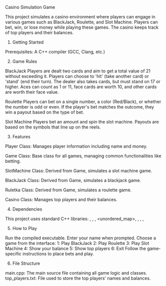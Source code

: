 Casino Simulation Game

This project simulates a casino environment where players can engage in various games such as BlackJack, Roulette, and Slot Machine. Players can bet, win, or lose money while playing these games. The casino keeps track of top players and their balances.


1. Getting Started


Prerequisites:
A C++ compiler (GCC, Clang, etc.)

2. Game Rules

BlackJack
Players are dealt two cards and aim to get a total value of 21 without exceeding it.
Players can choose to 'hit' (take another card) or 'stand' (end their turn).
The dealer also takes cards, but must stand on 17 or higher.
Aces can count as 1 or 11, face cards are worth 10, and other cards are worth their face value.

Roulette
Players can bet on a single number, a color (Red/Black), or whether the number is odd or even.
If the player's bet matches the outcome, they win a payout based on the type of bet.

Slot Machine
Players bet an amount and spin the slot machine.
Payouts are based on the symbols that line up on the reels.

3. Features

Player Class: Manages player information including name and money.

Game Class: Base class for all games, managing common functionalities like betting.

SlotMachine Class: Derived from Game, simulates a slot machine game.

BlackJack Class: Derived from Game, simulates a blackjack game.

Ruletka Class: Derived from Game, simulates a roulette game.

Casino Class: Manages top players and their balances.

4. Dependencies

This project uses standard C++ libraries:
<iostream>,
<string>,
<vector>,
<unordered_map>,
<limits>,
<fstream>,
<algorithm>,

5. How to Play

Run the compiled executable.
Enter your name when prompted.
Choose a game from the interface:
1: Play BlackJack
2: Play Roulette
3: Play Slot Machine
4: Show your balance
5: Show top players
6: Exit
Follow the game-specific instructions to place bets and play.

6. File Structure

main.cpp: The main source file containing all game logic and classes.
top_players.txt: File used to store the top players' names and balances.
